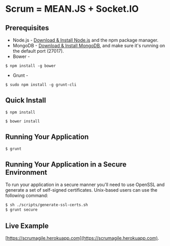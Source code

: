Scrum = MEAN.JS + Socket.IO
===

## Prerequisites
* Node.js - [Download & Install Node.js](http://www.nodejs.org/download/) and the npm package manager.
* MongoDB - [Download & Install MongoDB](http://www.mongodb.org/downloads), and make sure it's running on the default port (27017).
* Bower -
```
$ npm install -g bower
```
* Grunt - 
```
$ sudo npm install -g grunt-cli
```

## Quick Install
```
$ npm install
```
```
$ bower install
```

## Running Your Application
```
$ grunt
```

## Running Your Application in a Secure Environment
To run your application in a secure manner you'll need to use OpenSSL and generate a set of self-signed certificates. Unix-based users can use the following command:
```bash
$ sh ./scripts/generate-ssl-certs.sh
$ grunt secure
```

## Live Example
[https://scrumagile.herokuapp.com](https://scrumagile.herokuapp.com).
